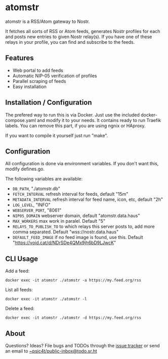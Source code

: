 # atomstr

atomstr is a RSS/Atom gateway to Nostr.

It fetches all sorts of RSS or Atom feeds, generates Nostr profiles for each and posts new entries to given Nostr relay(s). If you have one of these relays in your profile, you can find and subscribe to the feeds.


## Features

- Web portal to add feeds
- Automatic NIP-05 verification of profiles
- Parallel scraping of feeds
- Easy installation


## Installation / Configuration

The prefered way to run this is via Docker. Just use the included docker-compose.yaml and modify it to your needs. It contains ready to run Traefik labels. You can remove this part, if you are using ngnix or HAproxy.

If you want to compile it yourself just run "make". 


## Configuration

All configuration is done via environment variables. If you don't want this, modify defines.go.

The following variables are available:

- `DB_PATH`, "./atomstr.db"
- `FETCH_INTERVAL` refresh interval for feeds, default "15m"
- `METADATA_INTERVAL` refresh interval for feed name, icon, etc, default "2h"
- `LOG_LEVEL`, "INFO"
- `WEBSERVER_PORT`, "8061"
- `NIP05_DOMAIN` webserver domain, default  "atomstr.data.haus"
- `MAX_WORKERS` max work in paralel. Default "5"
- `RELAYS_TO_PUBLISH_TO` to which relays this server posts to, add more comma separated. Default  "wss://nostr.data.haus"
- `DEFAULT_FEED_IMAGE` if no feed image is found, use this. Default "https://void.cat/d/NDrSDe4QMx9jh6bD9LJwcK"

## CLI Usage

Add a feed:

    docker exec -it atomstr ./atomstr -a https://my.feed.org/rss

List all feeds:

    docker exec -it atomstr ./atomstr -l


Delete a feed:

    docker exec -it atomstr ./atomstr -d https://my.feed.org/rss


## About

Questions? Ideas? File bugs and TODOs through the [issue
tracker](https://todo.sr.ht/~psic4t/atomstr) or send an email to
[~psic4t/public-inbox@todo.sr.ht](mailto:~psic4t/public-inbox@todo.sr.ht)
